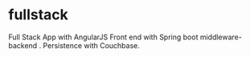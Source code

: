 # fullstack
Full Stack App with AngularJS Front end with Spring boot middleware-backend . Persistence with Couchbase.

